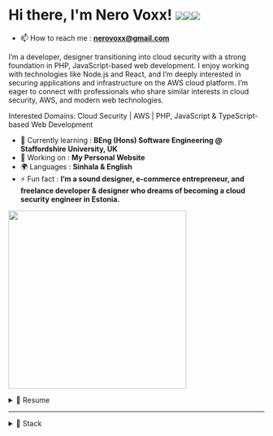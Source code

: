 <h1>
  Hi there, I'm Nero Voxx! <a href="https://www.linkedin.com/in/nerovoxx/"><img src="https://img.shields.io/badge/LinkedIn-0077B5?style=for-the-badge&logo=linkedin&logoColor=white" /></a><a href="https://medium.com/@nerovoxx"><img src="https://img.shields.io/badge/Medium-ffffff?style=for-the-badge&logo=medium&logoColor=12100E" /></a><a href="https://www.nerovoxx.com"><img src="https://img.shields.io/badge/website-1c2277?style=for-the-badge&logo=About.me&logoColor=white" /></a>
</h1>

- 📫 How to reach me : **nerovoxx@gmail.com**

I’m a developer, designer transitioning into cloud security with a strong foundation in PHP, JavaScript-based web development. I enjoy working with technologies like Node.js and React, and I’m deeply interested in securing applications and infrastructure on the AWS cloud platform. I’m eager to connect with professionals who share similar interests in cloud security, AWS, and modern web technologies.

Interested Domains: Cloud Security | AWS | PHP, JavaScript & TypeScript-based Web Development

- 🌱 Currently learning : **BEng (Hons) Software Engineering @ Staffordshire University, UK**
- 🔭 Working on : **My Personal Website**
- 🌍 Languages : **Sinhala & English**
- ⚡ Fun fact : **I’m a sound designer, e-commerce entrepreneur, and freelance developer & designer who dreams of becoming a cloud security engineer in Estonia.**

<p>
  <a href="#"><img src="https://github-readme-stats.vercel.app/api?username=nerovoxx&show_icons=true&count_private=true&theme=dark" width="350"></a>
</p>



<details>
  <summary>📃 Resume</summary>

  
## Education

- 📖 **BEng (Hons) Software Engineering**\
🧩 Specialising in Cloud Security and Cloud-Based Software Development\
📆 2025 – 2029 (expected)\
📍 Staffordshire University, UK
</details>

<hr>
<details>
  <summary>🧠 Stack</summary>

  
## My Tech Stack

  ![Web Design -](https://img.shields.io/badge/Web%20Design%20::-1c2277?style=for-the-badge&logo=web-design&logoColor=white)
  ![HTML5](https://img.shields.io/badge/HTML5-E34F26?style=for-the-badge&logo=html5&logoColor=white)
  ![CSS3](https://img.shields.io/badge/CSS3-1572B6?style=for-the-badge&logo=css3&logoColor=white)
  ![Sass](https://img.shields.io/badge/Sass-CC6699?style=for-the-badge&logo=sass&logoColor=white)
  
  ![CSS Design Frameworks -](https://img.shields.io/badge/CSS%20Design%20Frameworks%20::-1c2277?style=for-the-badge&logo=css-design-frameworks&logoColor=white)
  ![Bootstrap](https://img.shields.io/badge/Bootstrap-563D7C?style=for-the-badge&logo=bootstrap&logoColor=white)
  ![Tailwind_CSS](https://img.shields.io/badge/Tailwind_CSS-38B2AC?style=for-the-badge&logo=tailwind-css&logoColor=white)
  
  ![Languages -](https://img.shields.io/badge/Languages%20::-1c2277?style=for-the-badge&logo=languages&logoColor=white)
  ![PHP](https://img.shields.io/badge/PHP-777BB4?style=for-the-badge&logo=php&logoColor=white)
  ![JavaScript](https://img.shields.io/badge/JavaScript-323330?style=for-the-badge&logo=javascript&logoColor=F7DF1E)
  ![TypeScript](https://img.shields.io/badge/TypeScript-007ACC?style=for-the-badge&logo=typescript&logoColor=white)
  ![Python](https://img.shields.io/badge/Python-FFD43B?style=for-the-badge&logo=python&logoColor=blue)
  
  ![Web Application Frameworks -](https://img.shields.io/badge/Web%20Application%20Frameworks%20::-1c2277?style=for-the-badge&logo=web-application-frameworks&logoColor=white)
  ![Laravel](https://img.shields.io/badge/Laravel-FF2D20?style=for-the-badge&logo=laravel&logoColor=white)
  ![Express%20js](https://img.shields.io/badge/Express%20js-000000?style=for-the-badge&logo=express&logoColor=white)
  ![Angular](https://img.shields.io/badge/Angular-DD0031?style=for-the-badge&logo=angular&logoColor=white)
  ![next%20js](https://img.shields.io/badge/next%20js-000000?style=for-the-badge&logo=nextdotjs&logoColor=white)
  ![Flask](https://img.shields.io/badge/Flask-000000?style=for-the-badge&logo=flask&logoColor=white)
  
  ![Libraries -](https://img.shields.io/badge/Libraries%20::-1c2277?style=for-the-badge&logo=libraries&logoColor=white)
  ![jQuery](https://img.shields.io/badge/jQuery-0769AD?style=for-the-badge&logo=jquery&logoColor=white)
  ![React](https://img.shields.io/badge/React-20232A?style=for-the-badge&logo=react&logoColor=61DAFB)
  
  ![Runtime Environment -](https://img.shields.io/badge/Runtime%20Environment%20::-1c2277?style=for-the-badge&logo=runtime-environment&logoColor=white)
  ![Node.js](https://img.shields.io/badge/Node%20js-339933?style=for-the-badge&logo=nodedotjs&logoColor=white)
  
  ![Package Manager -](https://img.shields.io/badge/Package%20Manager%20::-1c2277?style=for-the-badge&logo=package-manager&logoColor=white)
  ![npm](https://img.shields.io/badge/npm-CB3837?style=for-the-badge&logo=npm&logoColor=black)
  
  ![Database Management System -](https://img.shields.io/badge/Database%20Management%20System%20::-1c2277?style=for-the-badge&logo=database-management-system%20&logoColor=white)
  ![MySQL](https://img.shields.io/badge/MySQL-005C84?style=for-the-badge&logo=mysql&logoColor=white)
  ![MongoDB](https://img.shields.io/badge/MongoDB-4EA94B?style=for-the-badge&logo=mongodb&logoColor=white)
  ![Sqlite](https://img.shields.io/badge/Sqlite-003B57?style=for-the-badge&logo=sqlite&logoColor=white)
  
  ![Database Application -](https://img.shields.io/badge/Database%20Application%20::-1c2277?style=for-the-badge&logo=database-application&logoColor=white)
  ![phpmyadmin](https://img.shields.io/badge/phpmyadmin-6C78AF?style=for-the-badge&logo=phpmyadmin&logoColor=white)

  ![Graphics Editor -](https://img.shields.io/badge/Graphics%20Editor%20::-1c2277?style=for-the-badge&logo=graphics-editor&logoColor=white)
  ![Adobe%20Photoshop](https://img.shields.io/badge/Adobe%20Photoshop-31A8FF?style=for-the-badge&logo=Adobe%20Photoshop&logoColor=black)
  ![Adobe%20Illustrator](https://img.shields.io/badge/Adobe%20Illustrator-FF9A00?style=for-the-badge&logo=adobe%20illustrator&logoColor=white)
  
  ![Interface Design Tools -](https://img.shields.io/badge/Interface%20Design%20Tools%20::-1c2277?style=for-the-badge&logo=interface-design-tools&logoColor=white)
  ![Figma](https://img.shields.io/badge/Figma-F24E1E?style=for-the-badge&logo=figma&logoColor=white)
  
  ![Motion Graphics Applications -](https://img.shields.io/badge/Motion%20Graphics%20Applications%20::-1c2277?style=for-the-badge&logo=motion-graphics-applications&logoColor=white)
  ![Adobe%20after%20affects](https://img.shields.io/badge/Adobe%20after%20affects-CF96FD?style=for-the-badge&logo=Adobe%20after%20effects&logoColor=393665)

  ![Desktop Operating Systems -](https://img.shields.io/badge/Desktop%20Operating%20Systems%20::-1c2277?style=for-the-badge&logo=desktop-operating-systems&logoColor=white)
  ![Linux](https://img.shields.io/badge/Linux-FCC624?style=for-the-badge&logo=linux&logoColor=black)
  ![Kali_Linux](https://img.shields.io/badge/Kali_Linux-557C94?style=for-the-badge&logo=kali-linux&logoColor=white)
  ![Ubuntu](https://img.shields.io/badge/Ubuntu-E95420?style=for-the-badge&logo=ubuntu&logoColor=white)
  ![Windows_11](https://img.shields.io/badge/Windows_11-0078d4?style=for-the-badge&logo=windows-11&logoColor=white)
  ![mac](https://img.shields.io/badge/mac%20os-000000?style=for-the-badge&logo=apple&logoColor=white)
  
  ![Mobile Operating System -](https://img.shields.io/badge/Mobile%20Operating%20System%20::-1c2277?style=for-the-badge&logo=mobile-operating-system&logoColor=white)
  ![Android](https://img.shields.io/badge/Android-3DDC84?style=for-the-badge&logo=android&logoColor=white)
  ![iOS](https://img.shields.io/badge/iOS-000000?style=for-the-badge&logo=ios&logoColor=white)
  
  ![Collaboration Platforms -](https://img.shields.io/badge/Collaboration%20Platforms%20::-1c2277?style=for-the-badge&logo=collaboration-platforms&logoColor=white)
  ![Notion](https://img.shields.io/badge/Notion-000000?style=for-the-badge&logo=notion&logoColor=white)
  ![Trello](https://img.shields.io/badge/Trello-0052CC?style=for-the-badge&logo=trello&logoColor=white)
  
  ![Online Document Editors -](https://img.shields.io/badge/Online%20Document%20Editors%20::-1c2277?style=for-the-badge&logo=online-document-editors&logoColor=white)
  ![Google%20Docs](https://img.shields.io/badge/Google%20Docs-4285F4?style=for-the-badge&logo=google-docs&logoColor=white)
  ![Google%20Sheets](https://img.shields.io/badge/Google%20Sheets-34A853?style=for-the-badge&logo=google-sheets&logoColor=white)
  ![Google%20Slides](https://img.shields.io/badge/Google%20Slides-FBBC04?style=for-the-badge&logo=google-slides&logoColor=black)
  
  ![Mobile UI Framework -](https://img.shields.io/badge/Mobile%20UI%20Framework%20::-1c2277?style=for-the-badge&logo=mobile-ui-framework&logoColor=white)
  ![Flutter](https://img.shields.io/badge/Flutter-02569B?style=for-the-badge&logo=flutter&logoColor=white)
  ![React_Native](https://img.shields.io/badge/React_Native-20232A?style=for-the-badge&logo=react&logoColor=61DAFB)
  
  ![IDEs -](https://img.shields.io/badge/IDEs%20::-1c2277?style=for-the-badge&logo=IDEs&logoColor=white)
  ![Visual_Studio_Code](https://img.shields.io/badge/Visual_Studio_Code-0078D4?style=for-the-badge&logo=visual%20studio%20code&logoColor=white)
  ![sublime_text](https://img.shields.io/badge/sublime_text-%23575757.svg?&style=for-the-badge&logo=sublime-text&logoColor=important)
  ![IntelliJ_IDEA](https://img.shields.io/badge/IntelliJ_IDEA-000000.svg?style=for-the-badge&logo=intellij-idea&logoColor=white)
  ![Arduino_IDE](https://img.shields.io/badge/Arduino_IDE-00979D?style=for-the-badge&logo=arduino&logoColor=white)
  ![Android_Studio](https://img.shields.io/badge/Android_Studio-3DDC84?style=for-the-badge&logo=android-studio&logoColor=white)
</details>









